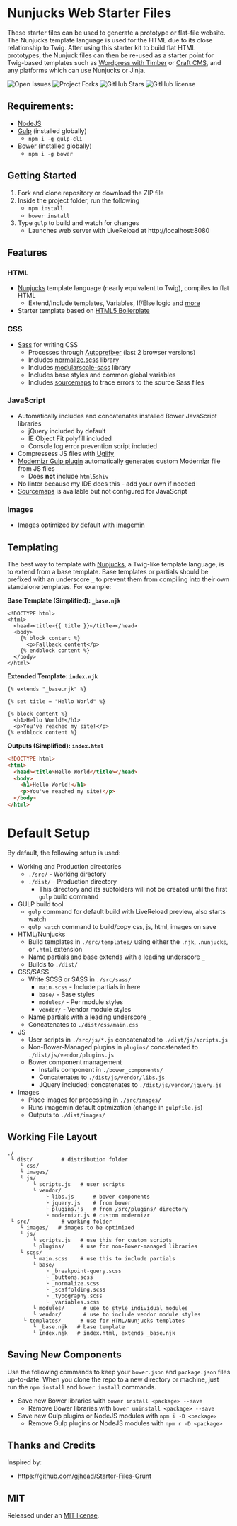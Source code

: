 # Nunjucks Web Starter Files

These starter files can be used to generate a prototype or flat-file website. The Nunjucks template language is used for the HTML due to its close relationship to Twig. After using this starter kit to build flat HTML prototypes, the Nunjuck files can then be re-used as a starter point for Twig-based templates such as [Wordpress with Timber](https://wordpress.org/plugins/timber-library/) or [Craft CMS](https://craftcms.com), and any platforms which can use Nunjucks or Jinja.

![Open Issues](https://img.shields.io/github/issues/josh-clarke/nunjucks-web-starter-files.svg) ![Project Forks](https://img.shields.io/github/forks/josh-clarke/nunjucks-web-starter-files.svg) ![GitHub Stars](https://img.shields.io/github/stars/josh-clarke/nunjucks-web-starter-files.svg) ![GitHub license](https://img.shields.io/badge/license-MIT-blue.svg)

## Requirements:

* [NodeJS](https://nodejs.org)
* [Gulp](https://github.com/gulpjs/gulp) (installed globally)
  * `npm i -g gulp-cli`
* [Bower](https://github.com/bower/bower) (installed globally)
  * `npm i -g bower`

## Getting Started

1. Fork and clone repository or download the ZIP file
2. Inside the project folder, run the following
    * `npm install`
    * `bower install`
3. Type `gulp` to build and watch for changes
    * Launches web server with LiveReload at http://localhost:8080

## Features

### HTML

* [Nunjucks](https://mozilla.github.io/nunjucks/) template language (nearly equivalent to Twig), compiles to flat HTML
  * Extend/Include templates, Variables, If/Else logic and [more](https://mozilla.github.io/nunjucks/templating.html)
* Starter template based on [HTML5 Boilerplate](https://github.com/h5bp/html5-boilerplate)

### CSS

* [Sass](https://www.npmjs.com/package/gulp-sass) for writing CSS
  *  Processes through [Autoprefixer](https://www.npmjs.com/package/gulp-autoprefixer) (last 2 browser versions)
  * Includes [normalize.scss](https://github.com/JohnAlbin/normalize-scss) library
  * Includes [modularscale-sass](https://github.com/modularscale/modularscale-sass) library
  * Includes base styles and common global variables
  * Includes [sourcemaps](https://www.npmjs.com/package/gulp-sourcemaps) to trace errors to the source Sass files

### JavaScript
* Automatically includes and concatenates installed Bower JavaScript libraries
    * jQuery included by default
    * IE Object Fit polyfill included
    * Console log error prevention script included
* Compressess JS files with [Uglify](https://www.npmjs.com/package/gulp-uglify)
* [Modernizr Gulp plugin](https://www.npmjs.com/package/gulp-modernizr) automatically generates custom Modernizr file from JS files
    * Does **not** include `html5shiv`
* No linter because my IDE does this - add your own if needed
* [Sourcemaps](https://www.npmjs.com/package/gulp-sourcemaps) is available but not configured for JavaScript

### Images
* Images optimized by default with [imagemin](https://github.com/sindresorhus/gulp-imagemin)


## Templating

The best way to template with [Nunjucks](https://mozilla.github.io/nunjucks/templating.html), a Twig-like template language, is to extend from a base template. Base templates or partials should be prefixed with an underscore `_` to prevent them from compiling into their own standalone templates. For example:

**Base Template (Simplified): `_base.njk`**

```nunjucks
<!DOCTYPE html>
<html>
  <head><title>{{ title }}</title></head>
  <body>
    {% block content %}
      <p>Fallback content</p>
    {% endblock content %}
  </body>
</html>
```

**Extended Template: `index.njk`**

```nunjucks
{% extends "_base.njk" %}

{% set title = "Hello World" %}

{% block content %}
  <h1>Hello World!</h1>
  <p>You've reached my site!</p>
{% endblock content %}
```

**Outputs (Simplified): `index.html`**

```html
<!DOCTYPE html>
<html>
  <head><title>Hello World</title></head>
  <body>
    <h1>Hello World!</h1>
    <p>You've reached my site!</p>
  </body>
</html>
```

# Default Setup

By default, the following setup is used:

* Working and Production directories
    * `./src/` - Working directory
    * `./dist/` - Production directory
        * This directory and its subfolders will not be created until the first `gulp` build command
* GULP build tool
    * `gulp` command for default build with LiveReload preview, also starts watch
    * `gulp watch` command to build/copy css, js, html, images on save
* HTML/Nunjucks
    * Build templates in `./src/templates/` using either the `.njk`, `.nunjucks`, or `.html` extension
    * Name partials and base extends with a leading underscore `_`
    * Builds to `./dist/`
* CSS/SASS
    * Write SCSS or SASS in `./src/sass/`
      * `main.scss` - Include partials in here
      * `base/` - Base styles
      * `modules/` - Per module styles
      * `vendor/` - Vendor module styles
    * Name partials with a leading underscore `_`
    * Concatenates to `./dist/css/main.css`
* JS
    * User scripts in `./src/js/*.js` concatenated to `./dist/js/scripts.js`
    * Non-Bower-Managed plugins in `plugins/` concatenated to `./dist/js/vendor/plugins.js`
    * Bower component management
        * Installs component in `./bower_components/`
        * Concatenates to `./dist/js/vendor/libs.js`
        * JQuery included; concatenates to `./dist/js/vendor/jquery.js`
* Images
    * Place images for processing in `./src/images/`
    * Runs imagemin default optmization (change in `gulpfile.js`)
    * Outputs to `./dist/images/`

## Working File Layout

```
./
 └ dist/         # distribution folder
    └ css/      
    └ images/   
    └ js/
        └ scripts.js   # user scripts
        └ vendor/
            └ libs.js      # bower components
            └ jquery.js    # from bower
            └ plugins.js   # from /src/plugins/ directory
            └ modernizr.js # custom modernizr       
 └ src/          # working folder
    └ images/   # images to be optimized
    └ js/
        └ scripts.js   # use this for custom scripts
        └ plugins/     # use for non-Bower-managed libraries
    └ scss/
        └ main.scss    # use this to include partials
        └ base/        
            └ _breakpoint-query.scss
            └ _buttons.scss
            └ _normalize.scss
            └ _scaffolding.scss
            └ _typography.scss
            └ _variables.scss
        └ modules/      # use to style individual modules
        └ vendor/       # use to include vendor module styles
     └ templates/      # use for HTML/Nunjucks templates
        └ _base.njk   # base template
        └ index.njk   # index.html, extends _base.njk
```

## Saving New Components

Use the following commands to keep your `bower.json` and `package.json` files up-to-date. When you clone the repo to a new directory or machine, just run the `npm install` and `bower install` commands.

* Save new Bower libraries with `bower install <package> --save`
    * Remove Bower libraries with `bower uninstall <package> --save`
* Save new Gulp plugins or NodeJS modules with `npm i -D <package>`
    * Remove Gulp plugins or NodeJS modules with `npm r -D <package>`


## Thanks and Credits

Inspired by:

* https://github.com/gjhead/Starter-Files-Grunt

## MIT

Released under an [MIT license](https://github.com/josh-clarke/nunjucks-web-starter-files/blob/master/LICENSE).
